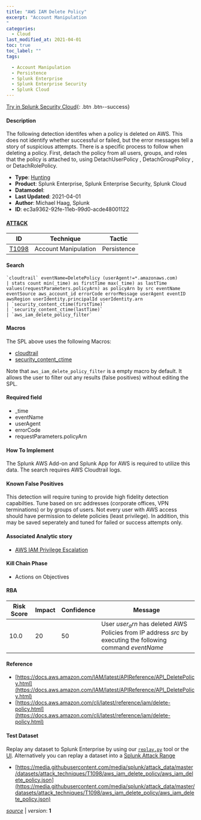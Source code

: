 ```yaml
---
title: "AWS IAM Delete Policy"
excerpt: "Account Manipulation
"
categories:
  - Cloud
last_modified_at: 2021-04-01
toc: true
toc_label: ""
tags:

  - Account Manipulation
  - Persistence
  - Splunk Enterprise
  - Splunk Enterprise Security
  - Splunk Cloud
---
```




[Try in Splunk Security Cloud](https://www.splunk.com/en_us/cyber-security.html){: .btn .btn--success}

#### Description

The following detection identifes when a policy is deleted on AWS. This does not identify whether successful or failed, but the error messages tell a story of suspicious attempts. There is a specific process to follow when deleting a policy. First, detach the policy from all users, groups, and roles that the policy is attached to, using DetachUserPolicy , DetachGroupPolicy , or DetachRolePolicy.

- **Type**: [Hunting](https://github.com/splunk/security_content/wiki/object-Analytic-Types)
- **Product**: Splunk Enterprise, Splunk Enterprise Security, Splunk Cloud
- **Datamodel**: 
- **Last Updated**: 2021-04-01
- **Author**: Michael Haag, Splunk
- **ID**: ec3a9362-92fe-11eb-99d0-acde48001122


#### [ATT&CK](https://attack.mitre.org/)

| ID             | Technique        |  Tactic             |
| -------------- | ---------------- |-------------------- |
| [T1098](https://attack.mitre.org/techniques/T1098/) | Account Manipulation | Persistence |

#### Search

```
`cloudtrail` eventName=DeletePolicy (userAgent!=*.amazonaws.com) 
| stats count min(_time) as firstTime max(_time) as lastTime values(requestParameters.policyArn) as policyArn by src eventName eventSource aws_account_id errorCode errorMessage userAgent eventID awsRegion userIdentity.principalId userIdentity.arn 
| `security_content_ctime(firstTime)` 
| `security_content_ctime(lastTime)` 
| `aws_iam_delete_policy_filter`
```

#### Macros
The SPL above uses the following Macros:
* [cloudtrail](https://github.com/splunk/security_content/blob/develop/macros/cloudtrail.yml)
* [security_content_ctime](https://github.com/splunk/security_content/blob/develop/macros/security_content_ctime.yml)

Note that `aws_iam_delete_policy_filter` is a empty macro by default. It allows the user to filter out any results (false positives) without editing the SPL.

#### Required field
* _time
* eventName
* userAgent
* errorCode
* requestParameters.policyArn


#### How To Implement
The Splunk AWS Add-on and Splunk App for AWS is required to utilize this data. The search requires AWS Cloudtrail logs.

#### Known False Positives
This detection will require tuning to provide high fidelity detection capabilties. Tune based on src addresses (corporate offices, VPN terminations) or by groups of users. Not every user with AWS access should have permission to delete policies (least privilege). In addition, this may be saved seperately and tuned for failed or success attempts only.

#### Associated Analytic story
* [AWS IAM Privilege Escalation](/stories/aws_iam_privilege_escalation)


#### Kill Chain Phase
* Actions on Objectives



#### RBA

| Risk Score  | Impact      | Confidence   | Message      |
| ----------- | ----------- |--------------|--------------|
| 10.0 | 20 | 50 | User $user_arn$ has deleted AWS Policies from IP address $src$ by executing the following command $eventName$ |




#### Reference

* [https://docs.aws.amazon.com/IAM/latest/APIReference/API_DeletePolicy.html](https://docs.aws.amazon.com/IAM/latest/APIReference/API_DeletePolicy.html)
* [https://docs.aws.amazon.com/cli/latest/reference/iam/delete-policy.html](https://docs.aws.amazon.com/cli/latest/reference/iam/delete-policy.html)



#### Test Dataset
Replay any dataset to Splunk Enterprise by using our [`replay.py`](https://github.com/splunk/attack_data#using-replaypy) tool or the [UI](https://github.com/splunk/attack_data#using-ui).
Alternatively you can replay a dataset into a [Splunk Attack Range](https://github.com/splunk/attack_range#replay-dumps-into-attack-range-splunk-server)


* [https://media.githubusercontent.com/media/splunk/attack_data/master/datasets/attack_techniques/T1098/aws_iam_delete_policy/aws_iam_delete_policy.json](https://media.githubusercontent.com/media/splunk/attack_data/master/datasets/attack_techniques/T1098/aws_iam_delete_policy/aws_iam_delete_policy.json)



[*source*](https://github.com/splunk/security_content/tree/develop/detections/cloud/aws_iam_delete_policy.yml) \| *version*: **1**
